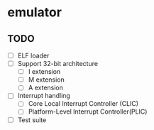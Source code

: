# emulator
## TODO

- [ ] ELF loader  
- [ ] Support 32-bit architecture  
  - [ ] I extension  
  - [ ] M extension  
  - [ ] A extension
- [ ] Interrupt handling
	- [ ] Core Local Interrupt Controller (CLIC)
	- [ ] Platform-Level Interrupt Controller(PLIC)
- [ ] Test suite
